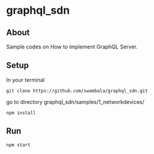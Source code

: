 # graphql_sdn

## About

Sample codes on How to implement GraphQL Server.

## Setup
In your terminal

`git clone https://github.com/swambala/graphql_sdn.git`

go to directory graphql_sdn/samples/1_networkdevices/

`npm install`

## Run

`npm start`
